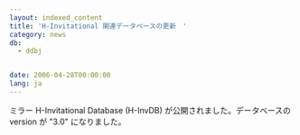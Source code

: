```yaml
---
layout: indexed_content
title: 'H-Invitational 関連データベースの更新　'
category: news
db:
  - ddbj


date: 2006-04-28T00:00:00
lang: ja
---
```


ミラー H-Invitational Database (H-InvDB) が公開されました。データベースのversion が "3.0" になりました。
